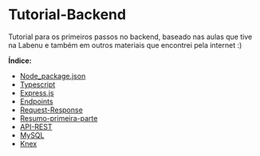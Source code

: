 # Tutorial-Backend

Tutorial para os primeiros passos no backend, baseado nas aulas que tive na Labenu e também em outros materiais que encontrei pela internet :)

**Índice:**

* [Node_package.json](./Passo-1/Passo-1(Node-package.json).md)
* [Typescript](./Passo-1/Passo-2(typescript).md)
* [Express.js](./Passo-1/Passo-3(express.js).md)
* [Endpoints](./Passo-1/Passo-4(Endpoints).md)
* [Request-Response](./Passo-1/Passo-5(Request-Response).md)
* [Resumo-primeira-parte](./Passo-2/Passo-1.md)
* [API-REST](./Passo-2/Passo-2.md)
* [MySQL](./Passo-2/Passo-3.md)
* [Knex](./Passo-2/Passo-4.md)